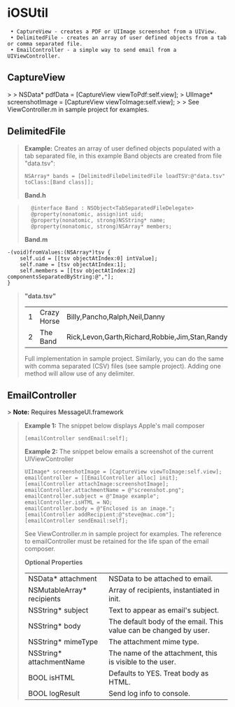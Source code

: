 iOSUtil
=======
	 • CaptureView - creates a PDF or UIImage screenshot from a UIView.
	 • DelimitedFile - creates an array of user defined objects from a tab or comma separated file.
	 • EmailController - a simple way to send email from a UIViewController.

<h2><b>CaptureView</b></h2> 
> 
>     NSData* pdfData = [CaptureView viewToPdf:self.view];
>     UIImage* screenshotImage = [CaptureView viewToImage:self.view];
> 
> See ViewController.m in sample project for examples.

<h2><b>DelimitedFile</b></h2> 

> <b>Example:</b> Creates an array of user defined objects populated with a tab separated file, in this example Band objects are created from file "data.tsv":
> 
>     NSArray* bands = [DelimitedFileDelimitedFile loadTSV:@"data.tsv" toClass:[Band class]];
> 
> <b>Band.h</b>

> 		@interface Band : NSObject<TabSeparatedFileDelegate>
> 		@property(nonatomic, assign)int uid;
> 		@property(nonatomic, strong)NSString* name;
> 		@property(nonatomic, strong)NSArray* members;
> 
> <b>Band.m</b>
> 
	-(void)fromValues:(NSArray*)tsv {
		self.uid = [[tsv objectAtIndex:0] intValue];
		self.name = [tsv objectAtIndex:1];
		self.members = [[tsv objectAtIndex:2] componentsSeparatedByString:@","];
	}
> 
> <b>"data.tsv"</b>
> <table>
>     <tr>
>         <td>1</td>
>         <td>Crazy Horse</td>
>         <td>Billy,Pancho,Ralph,Neil,Danny</td>
>     </tr>
>     <tr>
>         <td>2</td>
>         <td>The Band</td>
>         <td>Rick,Levon,Garth,Richard,Robbie,Jim,Stan,Randy,Richard</td>
>     </tr>
> </table>
> 
> 
> Full implementation in sample project. Similarly, you can do the same with comma separated (CSV) files (see sample project). Adding one method will allow use of any delimiter.

<h2><b>EmailController</b></h2> 
> <b>Note:</b> Requires MessageUI.framework

> <b>Example 1:</b> The snippet below displays Apple's mail composer
> 
>     [emailController sendEmail:self];
> 
> <b>Example 2:</b> The snippet below emails a screenshot of the current UIViewController
> 
>     UIImage* screenshotImage = [CaptureView viewToImage:self.view];
>     emailController = [[EmailController alloc] init];
>     [emailController attachImage:screenshotImage];
>     emailController.attachmentName = @"screenshot.png";
>     emailController.subject = @"Image example";
>     emailController.isHTML = NO;
>     emailController.body = @"Enclosed is an image.";
>     [emailController addRecipient:@"steve@mac.com"];
>     [emailController sendEmail:self];
> 
> See ViewController.m in sample project for examples. The reference to emailController must be retained for the life span of the email composer.
> 
> <b>Optional Properties</b>
> <table>
>     <tr>
>         <td>NSData* attachment</td>
>         <td>NSData to be attached to email.</td>
>     </tr>
>     <tr>
>         <td>NSMutableArray* recipients</td>
>         <td>Array of recipients, instantiated in init.</td>
>     </tr>
>     <tr>
>         <td>NSString* subject</td>
>         <td>Text to appear as email's subject.</td>
>     </tr>
>     <tr>
>         <td>NSString* body</td>
>         <td>The default body of the email. This value can be changed by user.</td>
>     </tr>
>     <tr>
>         <td>NSString* mimeType</td>
>         <td>The attachment mime type.</td>
>     </tr>
>     <tr>
>         <td>NSString* attachmentName</td>
>         <td>The name of the attachment, this is visible to the user.</td>
>     </tr>
>     <tr>
>         <td>BOOL isHTML</td>
>         <td>Defaults to YES. Treat body as HTML.</td>
>     </tr>
>     <tr>
>         <td>BOOL logResult</td>
>         <td>Send log info to console.</td>
>     </tr>
> </table>
